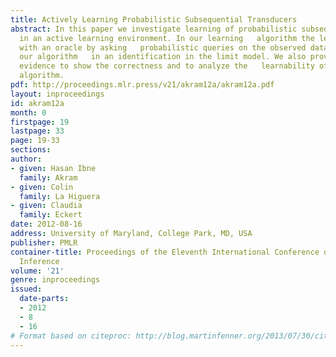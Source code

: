 ```yaml
---
title: Actively Learning Probabilistic Subsequential Transducers
abstract: In this paper we investigate learning of probabilistic subsequential   transducers
  in an active learning environment. In our learning   algorithm the learner interacts
  with an oracle by asking   probabilistic queries on the observed data. We prove
  our algorithm   in an identification in the limit model. We also provide   experimental
  evidence to show the correctness and to analyze the   learnability of the proposed
  algorithm.
pdf: http://proceedings.mlr.press/v21/akram12a/akram12a.pdf
layout: inproceedings
id: akram12a
month: 0
firstpage: 19
lastpage: 33
page: 19-33
sections: 
author:
- given: Hasan Ibne
  family: Akram
- given: Colin
  family: La Higuera
- given: Claudia
  family: Eckert
date: 2012-08-16
address: University of Maryland, College Park, MD, USA
publisher: PMLR
container-title: Proceedings of the Eleventh International Conference on Grammatical
  Inference
volume: '21'
genre: inproceedings
issued:
  date-parts:
  - 2012
  - 8
  - 16
# Format based on citeproc: http://blog.martinfenner.org/2013/07/30/citeproc-yaml-for-bibliographies/
---
```

